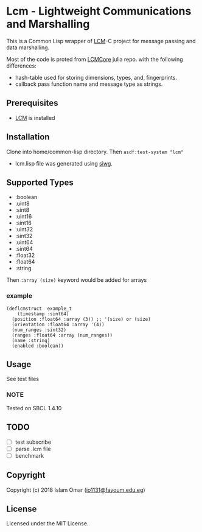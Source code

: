 # Lcm - Lightweight Communications and Marshalling

This is a Common Lisp wrapper of [LCM](https://github.com/lcm-proj/lcm)-C project for message passing and data marshalling.

Most of the code is proted from [LCMCore](https://github.com/JuliaRobotics/LCMCore.jl) julia repo. with the following differences:

 - hash-table used for storing dimensions, types, and, fingerprints.
 - callback pass function name and message type as strings.

## Prerequisites

- [LCM](https://github.com/lcm-proj/lcm) is installed

## Installation

Clone into home/common-lisp directory. Then `asdf:test-system "lcm"`

- lcm.lisp file was generated using [siwg](http://www.swig.org/).

## Supported Types

* :boolean
* :uint8
* :sint8
* :uint16
* :sint16
* :uint32
* :sint32
* :uint64
* :sint64
* :float32
* :float64
* :string

Then `:array (size)` keyword would be added for arrays

### example

```
(deflcmstruct  example_t
    (timestamp :sint64)
  (position :float64 :array (3)) ;; '(size) or (size)
  (orientation :float64 :array '(4))
  (num_ranges :sint32)
  (ranges :float64 :array (num_ranges))
  (name :string)
  (enabled :boolean))
```

## Usage

See test files

### NOTE

Tested on SBCL 1.4.10

## TODO

- [ ] test subscribe
- [ ] parse .lcm file
- [ ] benchmark

## Copyright

Copyright (c) 2018 Islam Omar (io1131@fayoum.edu.eg)

## License

Licensed under the MIT License.
